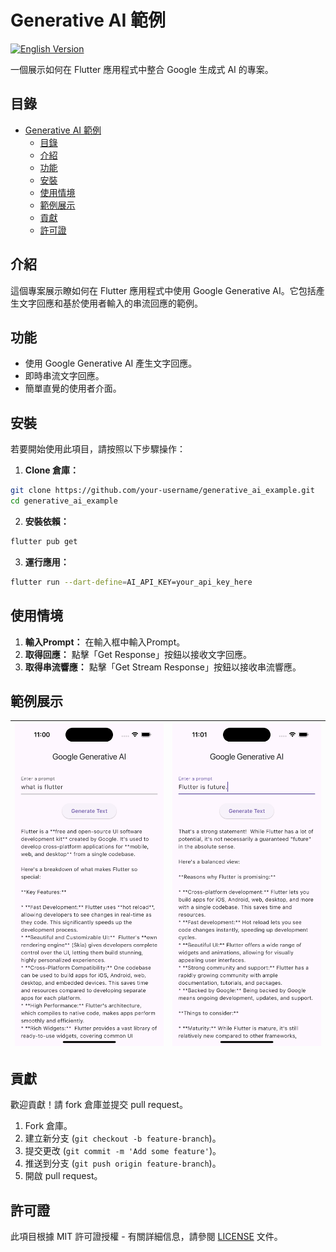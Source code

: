 # Generative AI 範例

[![English Version](https://img.shields.io/badge/README-English-blue)](README.md)

一個展示如何在 Flutter 應用程式中整合 Google 生成式 AI 的專案。

## 目錄

- [Generative AI 範例](#generative-ai-範例)
  - [目錄](#目錄)
  - [介紹](#介紹)
  - [功能](#功能)
  - [安裝](#安裝)
  - [使用情境](#使用情境)
  - [範例展示](#範例展示)
  - [貢獻](#貢獻)
  - [許可證](#許可證)

## 介紹

這個專案展示瞭如何在 Flutter 應用程式中使用 Google Generative AI。它包括產生文字回應和基於使用者輸入的串流回應的範例。

## 功能

- 使用 Google Generative AI 產生文字回應。
- 即時串流文字回應。
- 簡單直覺的使用者介面。

## 安裝

若要開始使用此項目，請按照以下步驟操作：

1. **Clone 倉庫：**
 ```sh
 git clone https://github.com/your-username/generative_ai_example.git
 cd generative_ai_example
 ```

2. **安裝依賴：**
 ```sh
 flutter pub get
 ```

3. **運行應用：**
 ```sh
 flutter run --dart-define=AI_API_KEY=your_api_key_here
 ```

## 使用情境

1. **輸入Prompt：** 在輸入框中輸入Prompt。
2. **取得回應：** 點擊「Get Response」按鈕以接收文字回應。
3. **取得串流響應：** 點擊「Get Stream Response」按鈕以接收串流響應。

## 範例展示

| ![截圖 1](screenshots/1.png) | ![截圖 2](screenshots/2.png) |
|:----------------------------:|:----------------------------:|

## 貢獻

歡迎貢獻！請 fork 倉庫並提交 pull request。

1. Fork 倉庫。
2. 建立新分支 (`git checkout -b feature-branch`)。
3. 提交更改 (`git commit -m 'Add some feature'`)。
4. 推送到分支 (`git push origin feature-branch`)。
5. 開啟 pull request。

## 許可證

此項目根據 MIT 許可證授權 - 有關詳細信息，請參閱 [LICENSE](LICENSE) 文件。